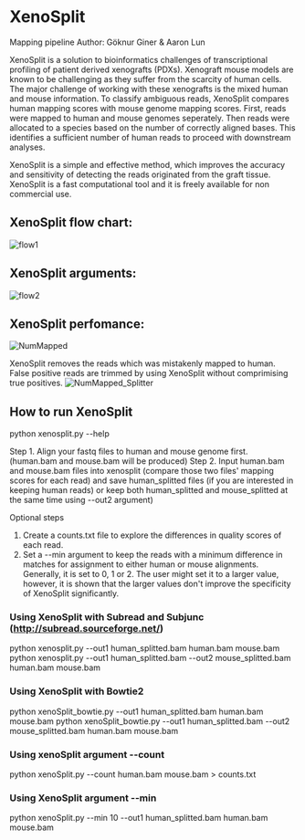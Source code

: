 # XenoSplit
Mapping pipeline 
Author: Göknur Giner & Aaron Lun

XenoSplit is a solution to bioinformatics challenges of transcriptional profiling of patient derived xenografts (PDXs). Xenograft mouse models are known to be challenging as they suffer from the scarcity of human cells. The major challenge of working with these xenografts is the mixed human and mouse information. To classify ambiguous reads, XenoSplit compares human mapping scores with mouse genome mapping scores. First, reads were mapped to human and mouse genomes seperately. Then reads were allocated to a species based on the number of correctly aligned bases. This identifies a sufficient number of human reads to proceed with downstream analyses.

XenoSplit is a simple and effective method, which improves the accuracy and sensitivity of detecting the reads originated from the graft tissue. XenoSplit is a fast computational tool and it is freely available for non commercial use.

## XenoSplit flow chart:
![flow1](https://github.com/goknurginer/XenoSplit/blob/master/flow1.png)

## XenoSplit arguments:
![flow2](https://github.com/goknurginer/XenoSplit/blob/master/flow2.png)

## XenoSplit perfomance:
![NumMapped](https://github.com/goknurginer/XenoSplit/blob/master/NumMapped.png)

XenoSplit removes the reads which was mistakenly mapped to human. False positive reads are trimmed by using XenoSplit without comprimising true positives.
![NumMapped_Splitter](https://github.com/goknurginer/XenoSplit/blob/master/NumMapped_Splitter.png)


## How to run XenoSplit
python xenosplit.py --help

Step 1. Align your fastq files to human and mouse genome first. (human.bam and mouse.bam will be produced)
Step 2. Input human.bam and mouse.bam files into xenosplit (compare those two files' mapping scores for each read) and save human_splitted files (if you are interested in keeping human reads) or keep both human_splitted and mouse_splitted at the same time using --out2 argument)

Optional steps
1. Create a counts.txt file to explore the differences in quality scores of each read.
2. Set a --min argument to keep the reads with a minimum difference in matches for assignment to either human or mouse alignments. Generally, it is set to 0, 1 or 2. The user might set it to a larger value, however, it is shown that the larger values don't improve the specificity of XenoSplit significantly.


### Using XenoSplit with Subread and Subjunc (http://subread.sourceforge.net/)
python xenosplit.py --out1 human_splitted.bam human.bam mouse.bam
python xenosplit.py --out1 human_splitted.bam --out2 mouse_splitted.bam human.bam mouse.bam

### Using XenoSplit with Bowtie2
python xenoSplit_bowtie.py --out1 human_splitted.bam human.bam mouse.bam
python xenoSplit_bowtie.py --out1 human_splitted.bam --out2 mouse_splitted.bam human.bam mouse.bam

### Using xenoSplit argument --count
python xenoSplit.py --count human.bam mouse.bam > counts.txt

### Using XenoSplit argument --min
python xenoSplit.py --min 10 --out1 human_splitted.bam human.bam mouse.bam
